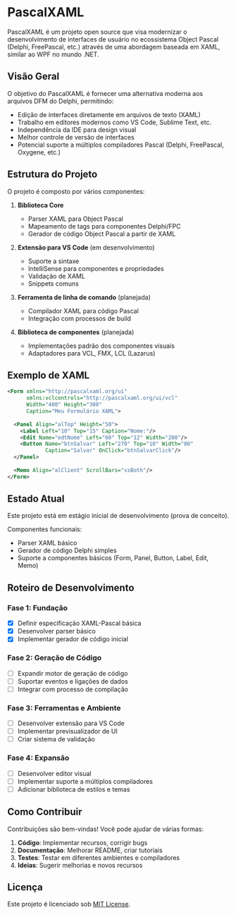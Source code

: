 # PascalXAML

PascalXAML é um projeto open source que visa modernizar o desenvolvimento de interfaces de usuário no ecossistema Object Pascal (Delphi, FreePascal, etc.) através de uma abordagem baseada em XAML, similar ao WPF no mundo .NET.

## Visão Geral

O objetivo do PascalXAML é fornecer uma alternativa moderna aos arquivos DFM do Delphi, permitindo:

- Edição de interfaces diretamente em arquivos de texto (XAML)
- Trabalho em editores modernos como VS Code, Sublime Text, etc.
- Independência da IDE para design visual
- Melhor controle de versão de interfaces
- Potencial suporte a múltiplos compiladores Pascal (Delphi, FreePascal, Oxygene, etc.)

## Estrutura do Projeto

O projeto é composto por vários componentes:

1. **Biblioteca Core**
   - Parser XAML para Object Pascal
   - Mapeamento de tags para componentes Delphi/FPC
   - Gerador de código Object Pascal a partir de XAML

2. **Extensão para VS Code** (em desenvolvimento)
   - Suporte a sintaxe
   - IntelliSense para componentes e propriedades
   - Validação de XAML
   - Snippets comuns

3. **Ferramenta de linha de comando** (planejada)
   - Compilador XAML para código Pascal
   - Integração com processos de build

4. **Biblioteca de componentes** (planejada)
   - Implementações padrão dos componentes visuais
   - Adaptadores para VCL, FMX, LCL (Lazarus)

## Exemplo de XAML

```xml
<Form xmlns="http://pascalxaml.org/ui"
      xmlns:vclcontrols="http://pascalxaml.org/ui/vcl"
      Width="400" Height="300" 
      Caption="Meu Formulário XAML">
  
  <Panel Align="alTop" Height="50">
    <Label Left="10" Top="15" Caption="Nome:"/>
    <Edit Name="edtNome" Left="60" Top="12" Width="200"/>
    <Button Name="btnSalvar" Left="270" Top="10" Width="80" 
            Caption="Salvar" OnClick="btnSalvarClick"/>
  </Panel>
  
  <Memo Align="alClient" ScrollBars="ssBoth"/>
</Form>
```

## Estado Atual

Este projeto está em estágio inicial de desenvolvimento (prova de conceito).

Componentes funcionais:
- Parser XAML básico
- Gerador de código Delphi simples
- Suporte a componentes básicos (Form, Panel, Button, Label, Edit, Memo)

## Roteiro de Desenvolvimento

### Fase 1: Fundação
- [x] Definir especificação XAML-Pascal básica
- [x] Desenvolver parser básico
- [x] Implementar gerador de código inicial

### Fase 2: Geração de Código
- [ ] Expandir motor de geração de código
- [ ] Suportar eventos e ligações de dados
- [ ] Integrar com processo de compilação

### Fase 3: Ferramentas e Ambiente
- [ ] Desenvolver extensão para VS Code
- [ ] Implementar previsualizador de UI
- [ ] Criar sistema de validação

### Fase 4: Expansão
- [ ] Desenvolver editor visual
- [ ] Implementar suporte a múltiplos compiladores
- [ ] Adicionar biblioteca de estilos e temas

## Como Contribuir

Contribuições são bem-vindas! Você pode ajudar de várias formas:

1. **Código**: Implementar recursos, corrigir bugs
2. **Documentação**: Melhorar README, criar tutoriais
3. **Testes**: Testar em diferentes ambientes e compiladores
4. **Ideias**: Sugerir melhorias e novos recursos

## Licença

Este projeto é licenciado sob [MIT License](LICENSE).
